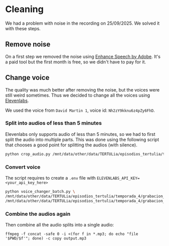 # Cleaning

We had a problem with noise in the recording on 25/09/2025. We solved it with these steps.

## Remove noise

On a first step we removed the noise using [Enhance Speech by Adobe](https://podcast.adobe.com/en/enhance#). It's a paid
tool but the first month is free, so we didn't have to pay for it.

## Change voice

The quality was much better after removing the noise, but the voices were still weird sometimes. Thus we
decided to change all the voices using [Elevenlabs](https://elevenlabs.io/docs/cookbooks/voice-changer).

We used the voice from `David Martin 1`, voice id: `Nh2zY9kknu6z4pZy6FhD`.

### Split into audios of less than 5 minutes

Elevenlabs only supports audio of less than 5 minutes, so we had to first split the audio into multiple
parts. This was done using the following script that chooses a good point for splitting the audios (with silence).

```bash
python crop_audio.py /mnt/data/other/data/TERTULia/episodios_tertulia/temporada_4/grabacion_01/curated_audios/part2_v1_cleaned.mp3 /mnt/data/other/data/TERTULia/episodios_tertulia/temporada_4/grabacion_01/curated_audios/part2_segments
```

### Convert voice


The script requires to create a `.env` file with `ELEVENLABS_API_KEY=<your_api_key_here>`

```bash
python voice_changer_batch.py \
/mnt/data/other/data/TERTULia/episodios_tertulia/temporada_4/grabacion_01/curated_audios/part2_segments \
/mnt/data/other/data/TERTULia/episodios_tertulia/temporada_4/grabacion_01/curated_audios/part2_segments_voice_changed
```

### Combine the audios again

Then combine all the audio splits into a single audio:

```
ffmpeg -f concat -safe 0 -i <(for f in *.mp3; do echo "file '$PWD/$f'"; done) -c copy output.mp3
```
